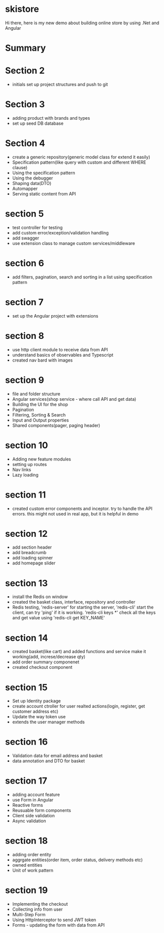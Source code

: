 # skistore

Hi there, here is my new demo about building online store by using .Net and Angular

# Summary

# Section 2
 - initials set up project structures and push to git

# Section 3
- adding product with brands and types
- set up seed DB database

# Section 4
- create a generic repository(generic model class for extend it easily)
- Specification pattern(like query with custom and different WHERE clause)
- Using the specification pattern
- Using the debugger
- Shaping data(DTO)
- Automapper
- Serving static content from API

# section 5
- test controller for testing
- add custom error/exception/validation handling
- add swagger
- use extension class to manage custom services/middleware

# section 6
- add filters, pagination, search and sorting in a list using specification pattern

# section 7
- set up the Angular project with extensions

# section 8
- use http client module to receive data from API
- understand basics of observables and Typescript
- created nav bard with images

# section 9
- file and folder structure
- Angular services(shop service - where call API and get data)
- Building the UI for the shop
- Pagination
- Filtering, Sorting & Search
- Input and Output properties
- Shared components(pager, paging header)

# section 10
- Adding new feature modules
- setting up routes
- Nav links
- Lazy loading

# section 11
- created custom error components and inceptor. try to handle the API errors. this might not used in real app, but it is helpful in demo 

# section 12
- add section header
- add breadcrumb
- add loading spinner
- add homepage slider

# section 13
- install the Redis on window
- created the basket class, interface, repository and controller
- Redis testing, 'redis-server' for starting the server, 'redis-cli' start the client, can try 'ping' if it is working. 'redis-cli keys *' check all the keys and get value using 'redis-cli get KEY_NAME'

# section 14
 - created basket(like cart) and added functions and service make it working(add, increse/decrease qty)
 - add order summary componenet
 - created checkout component

# section 15
 - Set up Identity package
 - create account ctroller for user realted actions(login, register, get customer address etc)
 - Update the way token use
 - extends the user manager methods

# section 16
 - Validation data for email address and basket
 - data annotation and DTO for basket

# section 17
 - adding account feature
 - use Form in Angular
 - Reactive forms
 - Reusuable form components
 - Client side validation
 - Async validation
 
# section 18
 - adding order entity
 - aggrgate entities(order item, order status, delivery methods etc)
 - owned entities
 - Unit of work pattern

# section 19
 - Implementing the checkout
 - Collecting info from user
 - Multi-Step Form
 - Using HttpInterceptor to send JWT token
 - Forms - updating the form with data from API
 